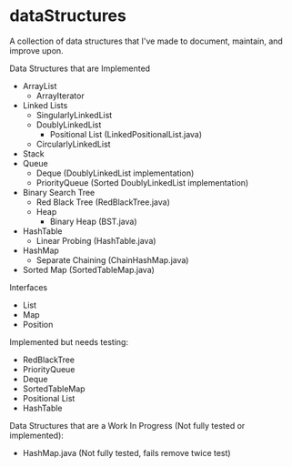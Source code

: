 # dataStructures
A collection of data structures that I've made to document, maintain, and improve upon.

Data Structures that are Implemented
- ArrayList
    - ArrayIterator
- Linked Lists
    - SingularlyLinkedList
    - DoublyLinkedList
        - Positional List (LinkedPositionalList.java)
    - CircularlyLinkedList
- Stack
- Queue
    - Deque (DoublyLinkedList implementation)
    - PriorityQueue (Sorted DoublyLinkedList implementation)
- Binary Search Tree
    - Red Black Tree (RedBlackTree.java)
    - Heap
        - Binary Heap (BST.java)
- HashTable
    - Linear Probing (HashTable.java)
- HashMap
    - Separate Chaining (ChainHashMap.java)
- Sorted Map (SortedTableMap.java)   

Interfaces
- List
- Map
- Position

Implemented but needs testing:
- RedBlackTree
- PriorityQueue
- Deque
- SortedTableMap
- Positional List
- HashTable

Data Structures that are a Work In Progress (Not fully tested or implemented):

- HashMap.java          (Not fully tested, fails remove twice test)

